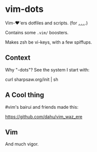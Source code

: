 vim-dots
========

Vim-♥'ers dotfiles and scripts. (for [`...`](http://github.com/ingydotnet/....git).)

Contains some `.vim/` boosters.

Makes zsh be vi-keys, with a few spiffups.

Context
-------

Why "-dots"?  See the system I start with:

  curl sharpsaw.org/init | sh

A Cool thing
------------

\#vim's bairui and friends made this:

https://github.com/dahu/vim_waz_ere

Vim
---

And much vigor.
